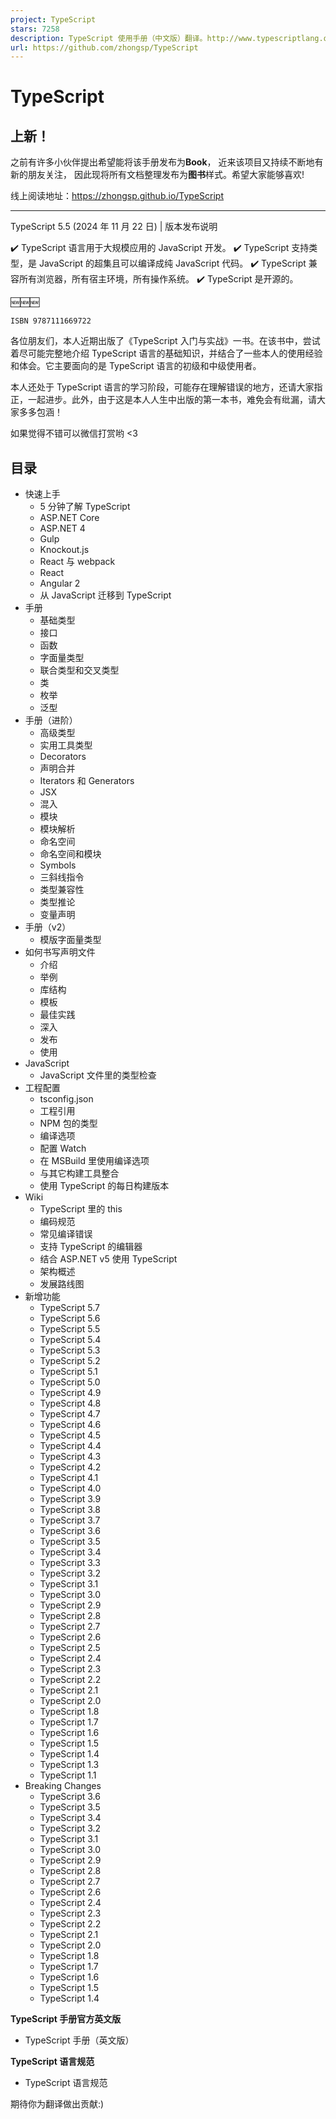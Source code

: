 ```yaml
---
project: TypeScript
stars: 7258
description: TypeScript 使用手册（中文版）翻译。http://www.typescriptlang.org
url: https://github.com/zhongsp/TypeScript
---
```


TypeScript
==========

上新！
---

之前有许多小伙伴提出希望能将该手册发布为**Book**， 近来该项目又持续不断地有新的朋友关注， 因此现将所有文档整理发布为**图书**样式。希望大家能够喜欢!

线上阅读地址：https://zhongsp.github.io/TypeScript

* * *

TypeScript 5.5 (2024 年 11 月 22 日) | 版本发布说明

✔️ TypeScript 语言用于大规模应用的 JavaScript 开发。 ✔️ TypeScript 支持类型，是 JavaScript 的超集且可以编译成纯 JavaScript 代码。 ✔️ TypeScript 兼容所有浏览器，所有宿主环境，所有操作系统。 ✔️ TypeScript 是开源的。

🆕🆕🆕

`ISBN 9787111669722`

各位朋友们，本人近期出版了《TypeScript 入门与实战》一书。在该书中，尝试着尽可能完整地介绍 TypeScript 语言的基础知识，并结合了一些本人的使用经验和体会。它主要面向的是 TypeScript 语言的初级和中级使用者。

本人还处于 TypeScript 语言的学习阶段，可能存在理解错误的地方，还请大家指正，一起进步。此外，由于这是本人人生中出版的第一本书，难免会有纰漏，请大家多多包涵！

如果觉得不错可以微信打赏哟 <3

目录
--

-   快速上手
    -   5 分钟了解 TypeScript
    -   ASP.NET Core
    -   ASP.NET 4
    -   Gulp
    -   Knockout.js
    -   React 与 webpack
    -   React
    -   Angular 2
    -   从 JavaScript 迁移到 TypeScript
-   手册
    -   基础类型
    -   接口
    -   函数
    -   字面量类型
    -   联合类型和交叉类型
    -   类
    -   枚举
    -   泛型
-   手册（进阶）
    -   高级类型
    -   实用工具类型
    -   Decorators
    -   声明合并
    -   Iterators 和 Generators
    -   JSX
    -   混入
    -   模块
    -   模块解析
    -   命名空间
    -   命名空间和模块
    -   Symbols
    -   三斜线指令
    -   类型兼容性
    -   类型推论
    -   变量声明
-   手册（v2）
    -   模版字面量类型
-   如何书写声明文件
    -   介绍
    -   举例
    -   库结构
    -   模板
    -   最佳实践
    -   深入
    -   发布
    -   使用
-   JavaScript
    -   JavaScript 文件里的类型检查
-   工程配置
    -   tsconfig.json
    -   工程引用
    -   NPM 包的类型
    -   编译选项
    -   配置 Watch
    -   在 MSBuild 里使用编译选项
    -   与其它构建工具整合
    -   使用 TypeScript 的每日构建版本
-   Wiki
    -   TypeScript 里的 this
    -   编码规范
    -   常见编译错误
    -   支持 TypeScript 的编辑器
    -   结合 ASP.NET v5 使用 TypeScript
    -   架构概述
    -   发展路线图
-   新增功能
    -   TypeScript 5.7
    -   TypeScript 5.6
    -   TypeScript 5.5
    -   TypeScript 5.4
    -   TypeScript 5.3
    -   TypeScript 5.2
    -   TypeScript 5.1
    -   TypeScript 5.0
    -   TypeScript 4.9
    -   TypeScript 4.8
    -   TypeScript 4.7
    -   TypeScript 4.6
    -   TypeScript 4.5
    -   TypeScript 4.4
    -   TypeScript 4.3
    -   TypeScript 4.2
    -   TypeScript 4.1
    -   TypeScript 4.0
    -   TypeScript 3.9
    -   TypeScript 3.8
    -   TypeScript 3.7
    -   TypeScript 3.6
    -   TypeScript 3.5
    -   TypeScript 3.4
    -   TypeScript 3.3
    -   TypeScript 3.2
    -   TypeScript 3.1
    -   TypeScript 3.0
    -   TypeScript 2.9
    -   TypeScript 2.8
    -   TypeScript 2.7
    -   TypeScript 2.6
    -   TypeScript 2.5
    -   TypeScript 2.4
    -   TypeScript 2.3
    -   TypeScript 2.2
    -   TypeScript 2.1
    -   TypeScript 2.0
    -   TypeScript 1.8
    -   TypeScript 1.7
    -   TypeScript 1.6
    -   TypeScript 1.5
    -   TypeScript 1.4
    -   TypeScript 1.3
    -   TypeScript 1.1
-   Breaking Changes
    -   TypeScript 3.6
    -   TypeScript 3.5
    -   TypeScript 3.4
    -   TypeScript 3.2
    -   TypeScript 3.1
    -   TypeScript 3.0
    -   TypeScript 2.9
    -   TypeScript 2.8
    -   TypeScript 2.7
    -   TypeScript 2.6
    -   TypeScript 2.4
    -   TypeScript 2.3
    -   TypeScript 2.2
    -   TypeScript 2.1
    -   TypeScript 2.0
    -   TypeScript 1.8
    -   TypeScript 1.7
    -   TypeScript 1.6
    -   TypeScript 1.5
    -   TypeScript 1.4

**TypeScript 手册官方英文版**

-   TypeScript 手册（英文版）

**TypeScript 语言规范**

-   TypeScript 语言规范

期待你为翻译做出贡献:)
